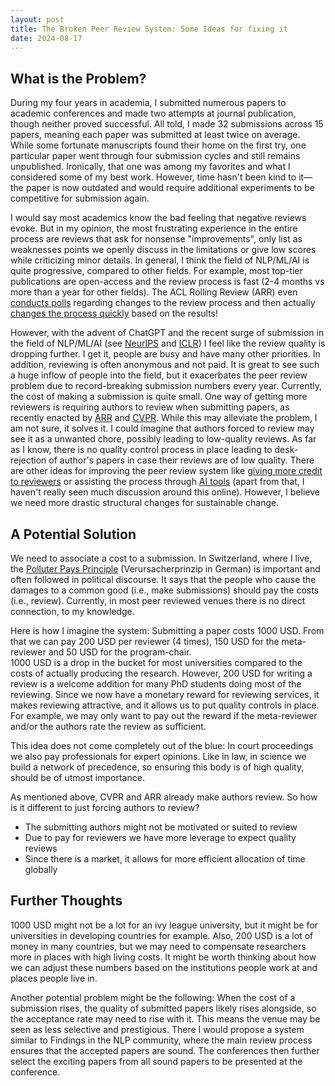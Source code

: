 ```yaml
---
layout: post 
title: The Broken Peer Review System: Some Ideas for fixing it 
date: 2024-08-17
---
```


<!--
Paper Submission Tracking:
Legalbench: A collaboratively built benchmark for measuring legal reasoning in large language models: 1 => conference
MultiLegalSBD: a multilingual legal sentence boundary detection dataset: 1 => conference
Towards Explainability and Fairness in Swiss Judgement Prediction: Benchmarking on a Multilingual Dataset: 1 + 1 => conference
Resolving Legalese: A Multilingual Exploration of Negation Scope Resolution in Legal Documents: 1 + 1 => conference
Swiss-judgment-prediction: A multilingual legal judgment prediction benchmark: 1 => workshop
ClassActionPrediction: A challenging benchmark for legal judgment prediction of class action cases in the US: 1 => workshop
Automatic Anonymization of Swiss Federal Supreme Court Rulings: 1 => workshop
LEXTREME: A multi-lingual and multi-task benchmark for the legal domain: 2 + 1 => conference
Multilegalpile: A 689gb multilingual legal corpus: 2 + 2 => conference
An empirical study on cross-x transfer for legal judgment prediction: 2 => conference
LegalLens: Leveraging LLMs for Legal Violation Identification in Unstructured Text: 2 => conference
Anonymity at Risk? Assessing Re-Identification Capabilities of Large Language Models in Court Decisions: 2 + 1 => conference
Can we Pretrain a SotA Legal Language Model on a Budget From Scratch?: 2 => workshop
FLawN-T5: An Empirical Examination of Effective Instruction-Tuning Data Mixtures for Legal Reasoning: 3 => conference
One Law, Many Languages: Benchmarking Multilingual Legal Reasoning for Judicial Support: 3 + 1 => unpublished
-->

## What is the Problem?

During my four years in academia, I submitted numerous papers to academic conferences and made two attempts at journal publication, though neither proved successful. 
All told, I made 32 submissions across 15 papers, meaning each paper was submitted at least twice on average. 
While some fortunate manuscripts found their home on the first try, one particular paper went through four submission cycles and still remains unpublished. 
Ironically, that one was among my favorites and what I considered some of my best work. However, time hasn't been kind to it—the paper is now outdated and would require additional experiments to be competitive for submission again.

I would say most academics know the bad feeling that negative reviews evoke. 
But in my opinion, the most frustrating experience in the entire process are reviews that ask for nonsense "improvements", only list as weaknesses points we openly discuss in the limitations or give low scores while criticizing minor details.
In general, I think the field of NLP/ML/AI is quite progressive, compared to other fields.
For example, most top-tier publications are open-access and the review process is fast (2-4 months vs more than a year for other fields).
The ACL Rolling Review (ARR) even [conducts polls](https://www.aclweb.org/portal/content/survey-anonymity-period-policy) regarding changes to the review process and then actually [changes the process quickly](https://aclrollingreview.org/anonymity) based on the results!

However, with the advent of ChatGPT and the recent surge of submission in the field of NLP/ML/AI (see [NeurIPS](https://papercopilot.com/statistics/neurips-statistics) and [ICLR](https://papercopilot.com/statistics/iclr-statistics)) I feel like the review quality is dropping further. 
I get it, people are busy and have many other priorities. In addition, reviewing is often anonymous and not paid.
It is great to see such a huge inflow of people into the field, but it exacerbates the peer review problem due to record-breaking submission numbers every year.
Currently, the cost of making a submission is quite small. One way of getting more reviewers is requiring authors to review when submitting papers, as recently enacted by [ARR](https://aclrollingreview.org/reviewing-workload-requirement) and [CVPR](https://cvpr.thecvf.com/Conferences/2025/CVPRChanges).
While this may alleviate the problem, I am not sure, it solves it. I could imagine that authors forced to review may see it as a unwanted chore, possibly leading to low-quality reviews. 
As far as I know, there is no quality control process in place leading to desk-rejection of author's papers in case their reviews are of low quality.
There are other ideas for improving the peer review system like [giving more credit](https://www.ncbi.nlm.nih.gov/pmc/articles/PMC7029384) [to reviewers](https://blog.degruyter.com/the-ideal-future-of-peer-review-through-the-editors-lens) or assisting the process through [AI tools](https://www.researchinformation.info/feature/how-do-we-improve-peer-review) (apart from that, I haven't really seen much discussion around this online). 
However, I believe we need more drastic structural changes for sustainable change.

## A Potential Solution

We need to associate a cost to a submission. In Switzerland, where I live, the [Polluter Pays Principle](https://en.wikipedia.org/wiki/Polluter_pays_principle) (Verursacherprinzip in German) is important and often followed in political discourse.
It says that the people who cause the damages to a common good (i.e., make submissions) should pay the costs (i.e., review). 
Currently, in most peer reviewed venues there is no direct connection, to my knowledge.

Here is how I imagine the system:
Submitting a paper costs 1000 USD. From that we can pay 200 USD per reviewer (4 times), 150 USD for the meta-reviewer and 50 USD for the program-chair.  
1000 USD is a drop in the bucket for most universities compared to the costs of actually producing the research.
However, 200 USD for writing a review is a welcome addition for many PhD students doing most of the reviewing. 
Since we now have a monetary reward for reviewing services, it makes reviewing attractive, and it allows us to put quality controls in place. 
For example, we may only want to pay out the reward if the meta-reviewer and/or the authors rate the review as sufficient.

This idea does not come completely out of the blue: In court proceedings we also pay professionals for expert opinions.
Like in law, in science we build a network of precedence, so ensuring this body is of high quality, should be of utmost importance.

As mentioned above, CVPR and ARR already make authors review. So how is it different to just forcing authors to review?
- The submitting authors might not be motivated or suited to review
- Due to pay for reviewers we have more leverage to expect quality reviews
- Since there is a market, it allows for more efficient allocation of time globally

## Further Thoughts
1000 USD might not be a lot for an ivy league university, but it might be for universities in developing countries for example. 
Also, 200 USD is a lot of money in many countries, but we may need to compensate researchers more in places with high living costs. 
It might be worth thinking about how we can adjust these numbers based on the institutions people work at and places people live in.

Another potential problem might be the following:
When the cost of a submission rises, the quality of submitted papers likely rises alongside, so the acceptance rate may need to rise with it. This means the venue may be seen as less selective and prestigious. 
There I would propose a system similar to Findings in the NLP community, where the main review process ensures that the accepted papers are sound. 
The conferences then further select the exciting papers from all sound papers to be presented at the conference.
